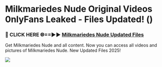 # Milkmariedes Nude Original Videos 0nlyFans Leaked - Files Updated! ()

<h3>🔴 CLICK HERE 🌐==►► <a href="https://tinyurl.com/2p9ay9w9" rel="nofollow">Milkmariedes Nude Updated Files</a></h3>

Get Milkmariedes Nude and all content. Now you can access all videos and pictures of Milkmariedes Nude. New Updated Files 2025!

[![](https://i.imgur.com/KQgVmj3.gif)](https://tinyurl.com/2p9ay9w9)
